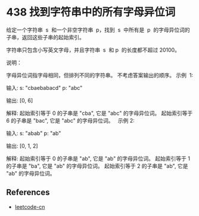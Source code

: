 # 438 找到字符串中的所有字母异位词

给定一个字符串  s  和一个非空字符串  p，找到  s  中所有是  p  的字母异位词的子串，返回这些子串的起始索引。

字符串只包含小写英文字母，并且字符串  s  和 p  的长度都不超过 20100。

说明：

字母异位词指字母相同，但排列不同的字符串。
不考虑答案输出的顺序。
示例  1:

输入:
s: "cbaebabacd" p: "abc"

输出:
[0, 6]

解释:
起始索引等于 0 的子串是 "cba", 它是 "abc" 的字母异位词。
起始索引等于 6 的子串是 "bac", 它是 "abc" 的字母异位词。
  示例 2:

输入:
s: "abab" p: "ab"

输出:
[0, 1, 2]

解释:
起始索引等于 0 的子串是 "ab", 它是 "ab" 的字母异位词。
起始索引等于 1 的子串是 "ba", 它是 "ab" 的字母异位词。
起始索引等于 2 的子串是 "ab", 它是 "ab" 的字母异位词。

## References

- [leetcode-cn](https://leetcode-cn.com/problems/find-all-anagrams-in-a-string)
